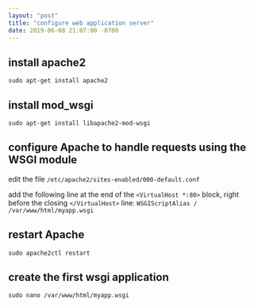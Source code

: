 ```yaml
---
layout: "post"
title: "configure web application server"
date: 2019-06-08 21:07:00 -0700
---
```


## install apache2
```
sudo apt-get install apache2
```

## install mod_wsgi
```
sudo apt-get install libapache2-mod-wsgi
```

## configure Apache to handle requests using the WSGI module

edit the file `/etc/apache2/sites-enabled/000-default.conf`

add the following line at the end of the `<VirtualHost *:80>` block, right before the closing `</VirtualHost>` line: `WSGIScriptAlias / /var/www/html/myapp.wsgi`

## restart Apache 

```
sudo apache2ctl restart
```

## create the first wsgi application

```
sudo nano /var/www/html/myapp.wsgi
```